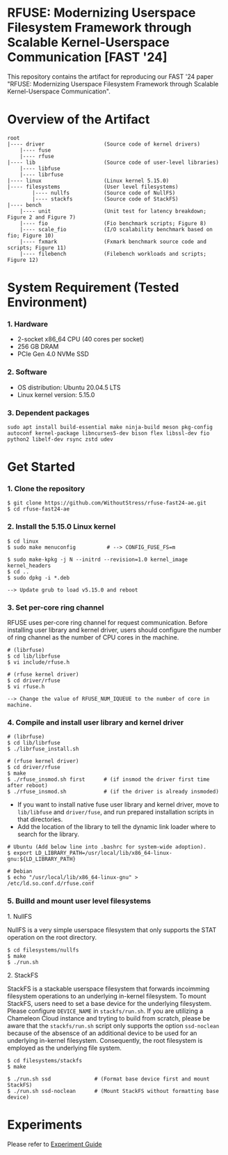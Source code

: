 
# RFUSE: Modernizing Userspace Filesystem Framework through Scalable Kernel-Userspace Communication [FAST '24]

This repository contains the artifact for reproducing our FAST '24 paper "RFUSE: Modernizing Userspace Filesystem Framework through Scalable Kernel-Userspace Communication". 

# Overview of the Artifact 
```
root      
|---- driver                   (Source code of kernel drivers) 
    |---- fuse          
    |---- rfuse  
|---- lib                      (Source code of user-level libraries)
    |---- libfuse          
    |---- librfuse            
|---- linux                    (Linux kernel 5.15.0)
|---- filesystems              (User level filesystems)
        |---- nullfs           (Source code of NullFS)
        |---- stackfs          (Source code of StackFS)
|---- bench        
    |---- unit                 (Unit test for latency breakdown; Figure 2 and Figure 7)
    |---- fio                  (Fio benchmark scripts; Figure 8)
    |---- scale_fio            (I/O scalability benchmark based on fio; Figure 10)
    |---- fxmark               (Fxmark benchmark source code and scripts; Figure 11)
    |---- filebench            (Filebench workloads and scripts; Figure 12)   
```

# System Requirement (Tested Environment)

### 1. Hardware
* 2-socket x86_64 CPU (40 cores per socket)
* 256 GB DRAM
* PCIe Gen 4.0 NVMe SSD

### 2. Software 
* OS distribution: Ubuntu 20.04.5 LTS
* Linux kernel version: 5.15.0

### 3. Dependent packages 
```
sudo apt install build-essential make ninja-build meson pkg-config autoconf kernel-package libncurses5-dev bison flex libssl-dev fio python2 libelf-dev rsync zstd udev
```

# Get Started

### 1. Clone the repository
```
$ git clone https://github.com/WithoutStress/rfuse-fast24-ae.git
$ cd rfuse-fast24-ae
```

### 2. Install the 5.15.0 Linux kernel 
```
$ cd linux 
$ sudo make menuconfig          # --> CONFIG_FUSE_FS=m

$ sudo make-kpkg -j N --initrd --revision=1.0 kernel_image kernel_headers
$ cd ..
$ sudo dpkg -i *.deb

--> Update grub to load v5.15.0 and reboot
```

### 3. Set per-core ring channel 

RFUSE uses per-core ring channel for request communication. Before installing user library and kernel driver, users should configure the number of ring channel as the number of CPU cores in the machine.
```
# (librfuse)
$ cd lib/librfuse 
$ vi include/rfuse.h

# (rfuse kernel driver)
$ cd driver/rfuse
$ vi rfuse.h

--> Change the value of RFUSE_NUM_IQUEUE to the number of core in machine.
```
### 4. Compile and install user library and kernel driver
```
# (librfuse)
$ cd lib/librfuse
$ ./librfuse_install.sh
	
# (rfuse kernel driver)
$ cd driver/rfuse
$ make 
$ ./rfuse_insmod.sh first      # (if insmod the driver first time after reboot)
$ ./rfuse_insmod.sh            # (if the driver is already insmoded)
```
* If you want to install native fuse user library and kernel driver, move to ```lib/libfuse``` and ```driver/fuse```, and run prepared installation scripts in that directories.
* Add the location of the library to tell the dynamic link loader where to search for the library. 
```
# Ubuntu (Add below line into .bashrc for system-wide adoption).
$ export LD_LIBRARY_PATH=/usr/local/lib/x86_64-linux-gnu:${LD_LIBRARY_PATH}

# Debian 
$ echo "/usr/local/lib/x86_64-linux-gnu" > /etc/ld.so.conf.d/rfuse.conf
```

### 5. Builld and mount user level filesystems
1\. NullFS

NullFS is a very simple userspace filesystem that only supports the STAT operation on the root directory. 
```
$ cd filesystems/nullfs
$ make
$ ./run.sh
```

2\. StackFS

StackFS is a stackable userspace filesystem that forwards incoimming filesystem operations to an underlying in-kernel filesystem. To mount StackFS, users need to set a base device for the underlying filesystem. Please configure ```DEVICE_NAME``` in ```stackfs/run.sh```.
If you are utilizing a Chameleon Cloud instance and tryting to build from scratch, please be aware that the `stackfs/run.sh` script only supports the option `ssd-noclean` because of the absensce of an additional device to be used for an underlying in-kernel filesystem. Consequently, the root filesystem is employed as the underlying file system.
```
$ cd filesystems/stackfs
$ make

$ ./run.sh ssd              # (Format base device first and mount StackFS)  
$ ./run.sh ssd-noclean      # (Mount StackFS without formatting base device)
```

# Experiments 

Please refer to [Experiment Guide](bench/README.md) 
